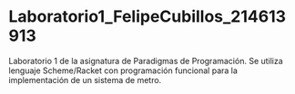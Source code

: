 # Laboratorio1_FelipeCubillos_214613913
Laboratorio 1 de la asignatura de Paradigmas de Programación. Se utiliza lenguaje Scheme/Racket con programación funcional para la implementación de un sistema de metro.
